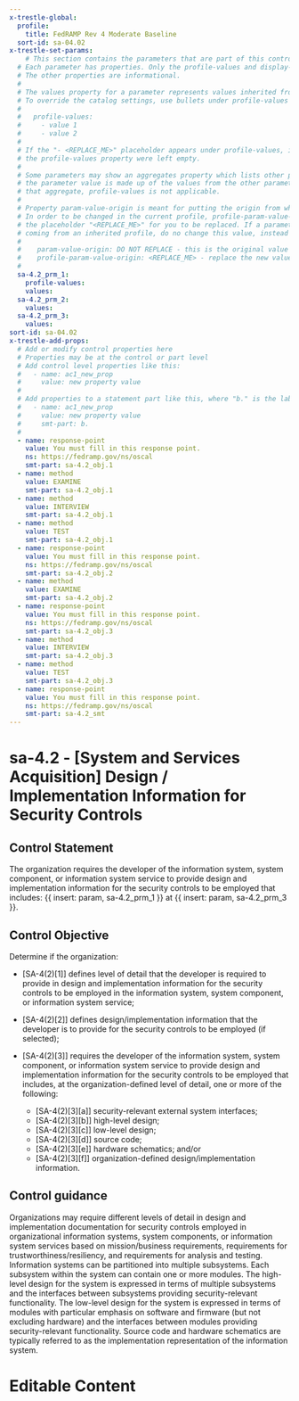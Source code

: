 ```yaml
---
x-trestle-global:
  profile:
    title: FedRAMP Rev 4 Moderate Baseline
  sort-id: sa-04.02
x-trestle-set-params:
    # This section contains the parameters that are part of this control.
  # Each parameter has properties. Only the profile-values and display-name properties are editable.
  # The other properties are informational.
  #
  # The values property for a parameter represents values inherited from the OSCAL catalog.
  # To override the catalog settings, use bullets under profile-values as shown below:
  #
  #   profile-values:
  #     - value 1
  #     - value 2
  #
  # If the "- <REPLACE_ME>" placeholder appears under profile-values, it is the same as if
  # the profile-values property were left empty.
  #
  # Some parameters may show an aggregates property which lists other parameters. This means
  # the parameter value is made up of the values from the other parameters. For parameters
  # that aggregate, profile-values is not applicable.
  #
  # Property param-value-origin is meant for putting the origin from where that parameter comes from.
  # In order to be changed in the current profile, profile-param-value-origin property will be displayed with
  # the placeholder "<REPLACE_ME>" for you to be replaced. If a parameter already has a param-value-origin
  # coming from an inherited profile, do no change this value, instead use profile-param-value-origin as follows:
  #
  #    param-value-origin: DO NOT REPLACE - this is the original value
  #    profile-param-value-origin: <REPLACE_ME> - replace the new value required HERE
  #
  sa-4.2_prm_1:
    profile-values:
    values:
  sa-4.2_prm_2:
    values:
  sa-4.2_prm_3:
    values:
sort-id: sa-04.02
x-trestle-add-props:
  # Add or modify control properties here
  # Properties may be at the control or part level
  # Add control level properties like this:
  #   - name: ac1_new_prop
  #     value: new property value
  #
  # Add properties to a statement part like this, where "b." is the label of the target statement part
  #   - name: ac1_new_prop
  #     value: new property value
  #     smt-part: b.
  #
  - name: response-point
    value: You must fill in this response point.
    ns: https://fedramp.gov/ns/oscal
    smt-part: sa-4.2_obj.1
  - name: method
    value: EXAMINE
    smt-part: sa-4.2_obj.1
  - name: method
    value: INTERVIEW
    smt-part: sa-4.2_obj.1
  - name: method
    value: TEST
    smt-part: sa-4.2_obj.1
  - name: response-point
    value: You must fill in this response point.
    ns: https://fedramp.gov/ns/oscal
    smt-part: sa-4.2_obj.2
  - name: method
    value: EXAMINE
    smt-part: sa-4.2_obj.2
  - name: response-point
    value: You must fill in this response point.
    ns: https://fedramp.gov/ns/oscal
    smt-part: sa-4.2_obj.3
  - name: method
    value: INTERVIEW
    smt-part: sa-4.2_obj.3
  - name: method
    value: TEST
    smt-part: sa-4.2_obj.3
  - name: response-point
    value: You must fill in this response point.
    ns: https://fedramp.gov/ns/oscal
    smt-part: sa-4.2_smt
---
```


# sa-4.2 - \[System and Services Acquisition\] Design / Implementation Information for Security Controls

## Control Statement

The organization requires the developer of the information system, system component, or information system service to provide design and implementation information for the security controls to be employed that includes: {{ insert: param, sa-4.2_prm_1 }} at {{ insert: param, sa-4.2_prm_3 }}.

## Control Objective

Determine if the organization:

- \[SA-4(2)[1]\] defines level of detail that the developer is required to provide in design and implementation information for the security controls to be employed in the information system, system component, or information system service;

- \[SA-4(2)[2]\] defines design/implementation information that the developer is to provide for the security controls to be employed (if selected);

- \[SA-4(2)[3]\] requires the developer of the information system, system component, or information system service to provide design and implementation information for the security controls to be employed that includes, at the organization-defined level of detail, one or more of the following:

  - \[SA-4(2)[3][a]\] security-relevant external system interfaces;
  - \[SA-4(2)[3][b]\] high-level design;
  - \[SA-4(2)[3][c]\] low-level design;
  - \[SA-4(2)[3][d]\] source code;
  - \[SA-4(2)[3][e]\] hardware schematics; and/or
  - \[SA-4(2)[3][f]\] organization-defined design/implementation information.

## Control guidance

Organizations may require different levels of detail in design and implementation documentation for security controls employed in organizational information systems, system components, or information system services based on mission/business requirements, requirements for trustworthiness/resiliency, and requirements for analysis and testing. Information systems can be partitioned into multiple subsystems. Each subsystem within the system can contain one or more modules. The high-level design for the system is expressed in terms of multiple subsystems and the interfaces between subsystems providing security-relevant functionality. The low-level design for the system is expressed in terms of modules with particular emphasis on software and firmware (but not excluding hardware) and the interfaces between modules providing security-relevant functionality. Source code and hardware schematics are typically referred to as the implementation representation of the information system.

# Editable Content

<!-- Make additions and edits below -->
<!-- The above represents the contents of the control as received by the profile, prior to additions. -->
<!-- If the profile makes additions to the control, they will appear below. -->
<!-- The above markdown may not be edited but you may edit the content below, and/or introduce new additions to be made by the profile. -->
<!-- If there is a yaml header at the top, parameter values may be edited. Use --set-parameters to incorporate the changes during assembly. -->
<!-- The content here will then replace what is in the profile for this control, after running profile-assemble. -->
<!-- The added parts in the profile for this control are below.  You may edit them and/or add new ones. -->
<!-- Each addition must have a heading either of the form ## Control my_addition_name -->
<!-- or ## Part a. (where the a. refers to one of the control statement labels.) -->
<!-- "## Control" parts are new parts added after the statement part. -->
<!-- "## Part" parts are new parts added into the top-level statement part with that label. -->
<!-- Subparts may be added with nested hash levels of the form ### My Subpart Name -->
<!-- underneath the parent ## Control or ## Part being added -->
<!-- See https://oscal-compass.github.io/compliance-trestle/tutorials/ssp_profile_catalog_authoring/ssp_profile_catalog_authoring for guidance. -->

